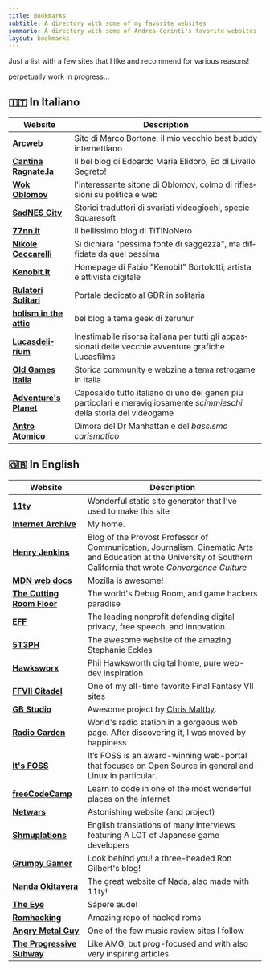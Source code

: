```yaml
---
title: Bookmarks
subtitle: A directory with some of my favorite websites
sommario: A directory with some of Andrea Corinti's favorite websites
layout: bookmarks
---
```


Just a list with a few sites that I like and recommend for various reasons!

perpetually work in progress...

<div lang="it-IT" xml:lang="it-IT">

## 🇮🇹 In Italiano

| Website | Description |
|------------------------------------------------------------------------------|-----------------------------------------------------------------------------------------------------------------------------------------------------------------------------|
| [**Arcweb**](https://www.arcweb.it/) | Sito di Marco Bortone, il mio vecchio best buddy internettiano |
| [**Cantina Ragnate.la**](https://cantina.ragnate.la//) | Il bel blog di Edoardo Maria Elidoro, Ed di Livello Segreto! |
| [**Wok Oblomov**](https://wok.oblomov.eu/) | l'interessante sitone di Oblomov, colmo di riflessioni su politica e web |
| [**SadNES City**](https://www.sadnescity.it/) | Storici traduttori di svariati videogiochi, specie Squaresoft |
| [**77nn.it**](https://77nn.it/) | Il bellissimo blog di TiTiNoNero |
| [**Nikole Ceccarelli**](https://www.nikolececcarelli.it/blog) | Si dichiara "pessima fonte di saggezza", ma diffidate da quel pessima |
| [**Kenobit.it**](https://www.kenobit.it/) | Homepage di Fabio "Kenobit" Bortolotti, artista e attivista digitale |
| [**Rulatori Solitari**](https://www.ruolatorisolitari.it) | Portale dedicato al GDR in solitaria |
| [**holism in the attic**](https://blog.zeruhur.icu/) | bel blog a tema geek di zeruhur |
| [**Lucasdelirium**](https://www.lucasdelirium.it/) | Inestimabile risorsa italiana per tutti gli appassionati delle vecchie avventure grafiche Lucasfilms |
| [**Old Games Italia**](https://oldgamesitalia.net/) |  Storica community e webzine a tema retrogame in Italia |
| [**Adventure's Planet**](https://www.adventuresplanet.it/) | Caposaldo tutto italiano di uno dei generi più particolari e meravigliosamente _scimmieschi_ della storia del videogame |
| [**Antro Atomico**](https://docmanhattan.blogspot.com/) | Dimora del Dr Manhattan e del _bassismo carismatico_ |

</div>

## 🇬🇧 In English


| Website | Description |
|------------------------------------------------------------------------------|-----------------------------------------------------------------------------------------------------------------------------------------------------------------------------|
| [**11ty**](https://www.11ty.io) | Wonderful static site generator that I've used to make this site |
| [**Internet Archive**](https://archive.org/) | My home. |
| [**Henry Jenkins**](https://henryjenkins.org/) | Blog of the Provost Professor of Communication, Journalism, Cinematic Arts and Education at the University of Southern California that wrote _Convergence Culture_|
|[**MDN web docs**](https://developer.mozilla.org/)|Mozilla is awesome!|
| [**The Cutting Room Floor**](https://tcrf.net/) | The world's Debug Room, and game hackers paradise |
| [**EFF**](https://www.eff.org/) |  The leading nonprofit defending digital privacy, free speech, and innovation. |
| [**5T3PH**](https://thinkdobecreate.com/) | The awesome website of the amazing Stephanie Eckles |
| [**Hawksworx**](https://www.hawksworx.com/) | Phil Hawksworth digital home, pure web-dev inspiration |
| [**FFVII Citadel**](https://www.ff7citadel.com) | One of my all-time favorite Final Fantasy VII sites |
| [**GB Studio**](https://www.gbstudio.dev/) | Awesome project by [Chris Maltby](https://www.chrismaltby.com/). |
| [**Radio Garden**](https://radio.garden/) | World's radio station in a gorgeous web page. After discovering it, I was moved by happiness |
| [**It's FOSS**](https://itsfoss.com/)|It’s FOSS is an award-winning web-portal that focuses on Open Source in general and Linux in particular.|
| [**freeCodeCamp**](https://www.freecodecamp.org/)|Learn to code in one of the most wonderful places on the internet|
| [**Netwars**](https://www.netwars-project.com/) | Astonishing website (and project) |
| [**Shmuplations**](https://shmuplations.com/) | English translations of many interviews featuring A LOT of Japanese game developers |
| [**Grumpy Gamer**](https://grumpygamer.com/)|Look behind you! a three-headed Ron Gilbert's blog!|
| [**Nanda Okitavera**](https://okitavera.me/)|The great website of Nada, also made with 11ty! |
| [**The Eye**](https://the-eye.eu/)|Sápere aude!|
| [**Romhacking**](https://www.romhacking.net/)| Amazing repo of hacked roms |
| [**Angry Metal Guy**](https://www.angrymetalguy.com/) | One of the few music review sites I follow |
| [**The Progressive Subway**](https://theprogressivesubway.com/) | Like AMG, but prog-focused and with also very inspiring articles | 